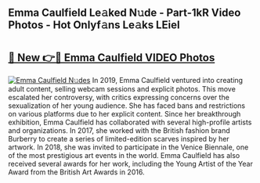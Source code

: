 ## Emma Caulfield Le𝚊ked N𝚞de - Part-1kR Video Photos - Hot Onlyf𝚊ns Le𝚊ks LEieI

# <h2><a href="http://ab15055.deff.icu/?id=Emma+Caulfield">🔗 New 👉🔴 Emma Caulfield VIDEO Photos</a></h2>

[![Emma Caulfield N𝚞des](https://i.imgur.com/rIISA9y.gif)](http://ab15055.deff.icu/?id=Emma+Caulfield)
In 2019, Emma Caulfield ventured into creating adult content, selling webcam sessions and explicit photos. This move escalated her controversy, with critics expressing concerns over the sexualization of her young audience. She has faced bans and restrictions on various platforms due to her explicit content. Since her breakthrough exhibition, Emma Caulfield has collaborated with several high-profile artists and organizations. In 2017, she worked with the British fashion brand Burberry to create a series of limited-edition scarves inspired by her artwork. In 2018, she was invited to participate in the Venice Biennale, one of the most prestigious art events in the world. Emma Caulfield has also received several awards for her work, including the Young Artist of the Year Award from the British Art Awards in 2016.
